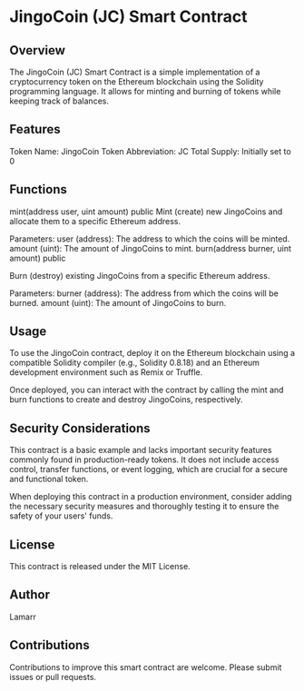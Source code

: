 # JingoCoin (JC) Smart Contract

## Overview

The JingoCoin (JC) Smart Contract is a simple implementation of a cryptocurrency token on the Ethereum blockchain using the Solidity programming language. It allows for minting and burning of tokens while keeping track of balances.

## Features

Token Name: JingoCoin
Token Abbreviation: JC
Total Supply: Initially set to 0

## Functions

mint(address user, uint amount) public
Mint (create) new JingoCoins and allocate them to a specific Ethereum address.

Parameters:
user (address): The address to which the coins will be minted.
amount (uint): The amount of JingoCoins to mint.
burn(address burner, uint amount) public

Burn (destroy) existing JingoCoins from a specific Ethereum address.

Parameters:
burner (address): The address from which the coins will be burned.
amount (uint): The amount of JingoCoins to burn.

## Usage

To use the JingoCoin contract, deploy it on the Ethereum blockchain using a compatible Solidity compiler (e.g., Solidity 0.8.18) and an Ethereum development environment such as Remix or Truffle.

Once deployed, you can interact with the contract by calling the mint and burn functions to create and destroy JingoCoins, respectively.

## Security Considerations
This contract is a basic example and lacks important security features commonly found in production-ready tokens. It does not include access control, transfer functions, or event logging, which are crucial for a secure and functional token.

When deploying this contract in a production environment, consider adding the necessary security measures and thoroughly testing it to ensure the safety of your users' funds.

## License
This contract is released under the MIT License.


## Author
Lamarr

## Contributions
Contributions to improve this smart contract are welcome. Please submit issues or pull requests.
